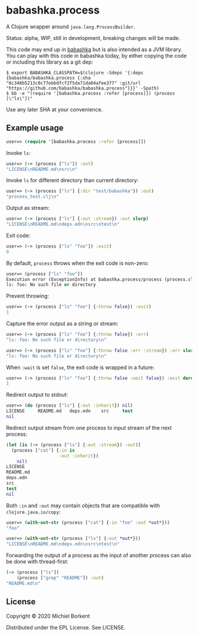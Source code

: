 # babashka.process

A Clojure wrapper around `java.lang.ProcessBuilder`.

Status: alpha, WIP, still in development, breaking changes will be made.

This code may end up in [babashka](https://github.com/borkdude/babashka) but is
also intended as a JVM library. You can play with this code in babashka today,
by either copying the code or including this library as a git dep:

``` shell
$ export BABASHKA_CLASSPATH=$(clojure -Sdeps '{:deps {babashka/babashka.process {:sha "6c348b5213c0c77ebbdfcf2f5da71da04afee377" :git/url "https://github.com/babashka/babashka.process"}}}' -Spath)
$ bb -e "(require '[babashka.process :refer [process]]) (process [\"ls\"])"
```

Use any later SHA at your convenience.

## Example usage

``` clojure
user=> (require '[babashka.process :refer [process]])
```

Invoke `ls`:

``` clojure
user=> (-> (process ["ls"]) :out)
"LICENSE\nREADME.md\nsrc\n"
```

Invoke `ls` for different directory than current directory:

``` clojure
user=> (-> (process ["ls"] {:dir "test/babashka"}) :out)
"process_test.clj\n"
```

Output as stream:

``` clojure
user=> (-> (process ["ls"] {:out :stream}) :out slurp)
"LICENSE\nREADME.md\ndeps.edn\nsrc\ntest\n"
```

Exit code:

``` clojure
user=> (-> (process ["ls" "foo"]) :exit)
0
```

By default, `process` throws when the exit code is non-zero:

``` clojure
user=> (process ["ls" "foo"])
Execution error (ExceptionInfo) at babashka.process/process (process.clj:54).
ls: foo: No such file or directory
```

Prevent throwing:

``` clojure
user=> (-> (process ["ls" "foo"] {:throw false}) :exit)
1
```

Capture the error output as a string or stream:

``` clojure
user=> (-> (process ["ls" "foo"] {:throw false}) :err)
"ls: foo: No such file or directory\n"

user=> (-> (process ["ls" "foo"] {:throw false :err :stream}) :err slurp)
"ls: foo: No such file or directory\n"
```

When `:wait` is set `false`, the exit code is wrapped in a future:

``` clojure
user=> (-> (process ["ls" "foo"] {:throw false :wait false}) :exit deref)
1
```

Redirect output to stdout:

``` clojure
user=> (do (process ["ls"] {:out :inherit}) nil)
LICENSE		README.md	deps.edn	src		test
nil
```

Redirect output stream from one process to input stream of the next process:

``` clojure
(let [is (-> (process ["ls"] {:out :stream}) :out)]
  (process ["cat"] {:in is
                    :out :inherit})
    nil)
LICENSE
README.md
deps.edn
src
test
nil
```

Both `:in` and `:out` may contain objects that are compatible with `clojure.java.io/copy`:

``` clojure
user=> (with-out-str (process ["cat"] {:in "foo" :out *out*}))
"foo"

user=> (with-out-str (process ["ls"] {:out *out*}))
"LICENSE\nREADME.md\ndeps.edn\nsrc\ntest\n"
```

Forwarding the output of a process as the input of another process can also be done with thread-first:

``` clojure
(-> (process ["ls"])
    (process ["grep" "README"]) :out)
"README.md\n"
```

## License

Copyright © 2020 Michiel Borkent

Distributed under the EPL License. See LICENSE.
